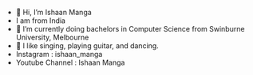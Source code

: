 - 👋 Hi, I’m Ishaan Manga
-  I am from India
- 🌱 I’m currently doing bachelors in Computer Science from Swinburne University, Melbourne
- 👀 I like singing, playing guitar, and dancing.
-  Instagram       : ishaan_manga
-  Youtube Channel : Ishaan Manga
      

<!---
imanga2/imanga2 is a ✨ special ✨ repository because its `README.md` (this file) appears on your GitHub profile.
You can click the Preview link to take a look at your changes.
--->

